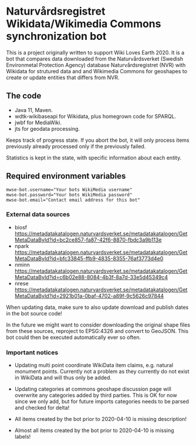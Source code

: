 # Naturvårdsregistret Wikidata/Wikimedia Commons synchronization bot

This is a project originally written to support Wiki Loves Earth 2020. It is
a bot that compares data downloaded from the Naturvårdsverket 
(Swedish Environmetal Protection Agency) database Naturvårdsregistret (NVR) 
with Wikidata for strutured data and and Wikimedia Commons for geoshapes to
create or update entities that differs from NVR.

## The code

* Java 11, Maven.
* wdtk-wikibaseapi for Wikidata, plus homegrown code for SPARQL.
* jwbf for MediaWiki.
* jts for geodata processing.

Keeps track of progress state. If you abort the bot, it will only process items
previously already processed only if the previously failed. 

Statistics is kept in the state, with specific information about each entity.

## Required environment variables

```
mwse-bot.username="Your bots WikiMedia username"
mwse-bot.password="Your bots WikiMedia password"
mwse-bot.email="Contact email address for this bot"
```

### External data sources

* biosf https://metadatakatalogen.naturvardsverket.se/metadatakatalogen/GetMetaDataById?id=bc2ce857-fa87-42f6-8870-fbdc3a9b113e
* npark https://metadatakatalogen.naturvardsverket.se/metadatakatalogen/GetMetaDataById?id=bfc33845-ffb9-4835-8355-76af3773d4e0
* nminn https://metadatakatalogen.naturvardsverket.se/metadatakatalogen/GetMetaDataById?id=c6b02e88-8084-4b3f-8a7d-33e5d45349c4
* nrese https://metadatakatalogen.naturvardsverket.se/metadatakatalogen/GetMetaDataById?id=2921b01a-0baf-4702-a89f-9c5626c97844

When updating data, make sure to also update download and publish dates in 
the bot source code!

In the future we might want to consider downloading the original shape files
from these sources, reproject to EPSG:4326 and convert to GeoJSON. This bot
could then be executed automatically ever so often.

### Important notices

* Updating multi point coordinate WikiData item claims, e.g. natural monument
points. Currently not a problem as they currently do not exist in WikiData and
will thus only be added.

* Updating categories at commons geoshape discussion page will overwrite any
categories added by third parties. This is OK for now since we only add, but
for future imports categories needs to be parsed and checked for delta!

* All items created by the bot prior to 2020-04-10 is missing description!
* Almost all items created by the bot prior to 2020-04-10 is missing labels!
